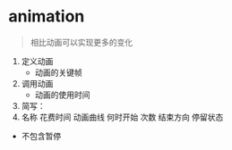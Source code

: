 # animation

> 相比动画可以实现更多的变化

1. 定义动画
   - 动画的关键帧
2. 调用动画
   - 动画的使用时间
3. 简写：
4. 名称 花费时间   动画曲线 何时开始 次数 结束方向 停留状态

- 不包含暂停